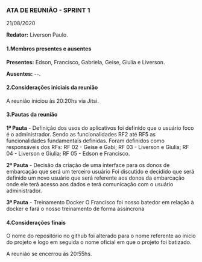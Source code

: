 
### ATA DE REUNIÃO - SPRINT 1
21/08/2020


**Redator:** Liverson Paulo.


#### 1.Membros presentes e ausentes

**Presentes:** Edson, Francisco, Gabriela, Geise, Giulia e Liverson.

**Ausentes:** --.

#### 2.Considerações iniciais da reunião

A reunião iniciou às 20:20hs via Jitsi.

#### 3.Pautas da reunião

**1ª Pauta** - Definição dos usos do aplicativos
foi definido que o usuário foco é o administrador. Sendo as funcionalidades RF2 até RF5 as funcionalidades fundamentais definidas.
Foram definidos como responsáveis dos RFs:
RF 02 - Geise e Gabi;
RF 03 - Liverson e Giulia;
RF 04 - Liverson e Giulia;
RF 05 - Edson e Francisco.

**2ª Pauta** - Decisão da criação de uma interface para os donos de embarcação que será um terceiro usuário
Foi discutido e decidido que será definido um novo usuário que será referente aos donos da embarcação onde ele terá acesso aos dados e terá comunicação com o usuário administrador.

**3ª Pauta** - Treinamento Docker
O Francisco foi nosso batedor em relação à docker e fará o nosso treinamento de forma assíncrona

#### 4.Considerações finais

O nome do repositório no github foi alterado para o nome referente ao início do projeto e logo em seguida o nome oficial em que o projeto foi batizado.

A reunião se encerrou às 20:55hs.



